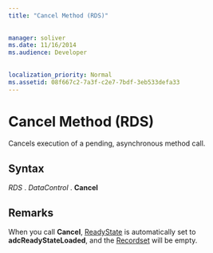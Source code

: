 ```yaml
---
title: "Cancel Method (RDS)"
  
  
manager: soliver
ms.date: 11/16/2014
ms.audience: Developer
 
  
localization_priority: Normal
ms.assetid: 08f667c2-7a3f-c2e7-7bdf-3eb533defa33
---
```


# Cancel Method (RDS)

Cancels execution of a pending, asynchronous method call.
  
## Syntax

 *RDS*  .  *DataControl*  . **Cancel**
  
## Remarks

When you call **Cancel**, [ReadyState](readystate-property-rds.md) is automatically set to **adcReadyStateLoaded**, and the [Recordset](recordset-object-ado.md) will be empty. 
  

